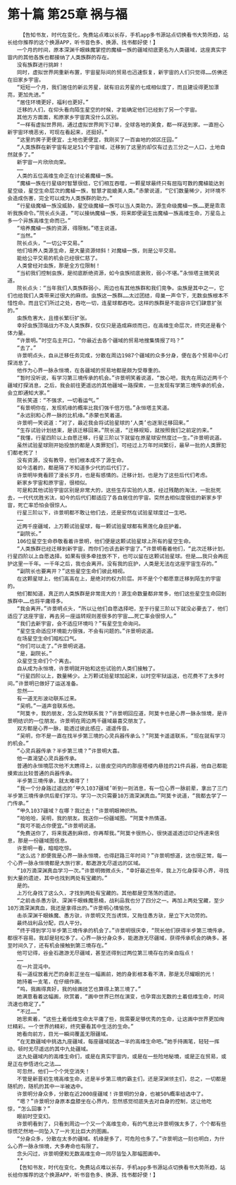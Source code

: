 # 第十篇 第25章 祸与福
        【告知书友，时代在变化，免费站点难以长存，手机app多书源站点切换看书大势所趋，站长给你推荐的这个换源APP，听书音色多、换源、找书都好使！】
       一个月的时间，原本深渊千眼蛛魔掌控的魔植一族的疆域彻底更名为人类疆域，这座真实宇宙内的其他各族也都接纳了人类族群的存在。
       没有族群进行挑衅！
       同时，虚拟世界网重新布置，宇宙星际间的贸易也迅速恢复，新宇宙的人们只觉得……仿佛还在旧家乡宇宙。
       “短短一个月，我们居住的新云芳星，就有旧云芳星的七成相似度了，而且建设得更加漂亮，更加先进。”
       “居住环境更好，福利也更好。”
       迁移的人们，在仰头看向陌生星空的时候，才能确定他们已经到了另一个宇宙。
       其他方方面面，和原家乡宇宙真没什么区别。
       “一样有虚拟世界网，通过虚拟世界网下订单，全球各地的美食，都一样送到家。一直担心新宇宙环境恶劣，可现在看起来，还挺好。”
       “这里的房子更便宜，土地也更便宜，我刚买了一百亩地的郊区庄园。”
       “人类族群在新宇宙有足足51个宇宙域，迁移到了这里的却仅有过去三分之一人口，土地自然就多了。”
       新宇宙一片欣欣向荣。
       ……
       人类的五位高维生命正在讨论着魔植一族。
       “魔植一族在行星级时智慧很低，它们相互吞噬，一颗星球最终只有屈指可数的魔植能达到星空级，星空生命层次的魔植一族，智慧才能媲美人类。”赤蒙说道，“它们数量稀少，对环境不会造成伤害，完全可以成为人类族群的助力。”
       “行星级魔植一族没威胁，星空级魔植一族可以当人类助力。源生命级魔植一族……更是乖乖听我族命令。”院长点头道，“可以接纳魔植一族，将来即便诞生出魔植一族高维生命，万星岛上多一个异族高维生命而已。”
       “培养魔植一族的资源，得限制。”塔主说道。
       “当然。”
       院长点头，“一切公平交易。”
       他们培养人类源生命，是大量资源倾斜！对魔植一族，则是公平交易。
       能给公平交易的机会已经很仁慈了。
       人类曾经对虫族，那是全方位限制！
       “当初我们控制虫族，是彻底断绝资源，如今虫族彻底衰败，弱小不堪。”永恒塔主微笑说道。
       院长点头：“当年我们人类族群弱小，周边也有其他族群和我们竞争。虫族是其中之一，它们也给我们人类带来过很大的麻烦。虫族这一族群……太过团结，母巢一声令下，无数虫族根本不惜性命。而且它们所过之处，吞吃一切，连星球都吞吃。这样的族群是不能容许它们肆意扩张的。”
       虫族危害大，且擅长繁衍扩张。
       幸好虫族顶端战力不及人类族群，仅仅只是造成麻烦而已，在高维生命层次，终究还是看个体力量。
       “许景明。”时空岛主开口，“你最近去各个疆域的贸易地搜集情报了吗？”
       “去了。”
       许景明点头，自从迁移任务完成，分散在周边1987个疆域的众多分身，便在各个贸易中心打探消息了。
       他作为心界一脉永恒境，在各疆域的贸易地都是颇为受尊重的。
       “暂时没听说，有学习第三境传承的机会。”许景明笑着说道，“放心吧，我先在周边近两千个疆域打探消息，之后，我会前往更遥远的其他疆域一路探索，一旦发现有学第三境传承的机会，会立即通知大家。”
       院长笑道：“不强求，一切看运气。”
       “有景明你在，发现机缘的概率比我们强千倍万倍。”永恒塔主笑道。
       “永远别和心界一脉的比机缘。”赤蒙也笑着道。
       许景明一笑说道：“对了，最近我会将试验星球的‘人类’也逐渐迁移回来。”
       “生存试验计划结束，是该迁移回来。”院长道，“迁移规矩，就按照我们之前定的来。”
       “我懂，行星四阶以上自愿迁移，行星三阶以下就留在原星球安然度过一生。”许景明说道。
       虽然试验星球刚开始投放的都是人类罪犯们，可经过上万年时间繁衍，最早一批的人类罪犯们都老死了！
       没有资源，没有教导，他们根本成不了源生命。
       如今活着的，都是隔了不知道多少代的后代们了。
       许景明毕竟看顾了漫长岁月，也是有感情的。迁移计划，也是为了这些后代们考虑。
       新家乡宇宙和原宇宙，很相似。
       可是和其他试验宇宙区别是非常大的，这些生存实验的人类，经过残酷的淘汰，一批批死去，一代代优胜劣汰，如今的后代们都适应了各自居住的宇宙。突然去相似度很低的新家乡宇宙，死亡率恐怕会很惊人。
       行星三阶以下，许景明都不敢让他们去，还是安然在试验星球度过一生吧。
       ……
       近两千座疆域，上万颗试验星球，每一颗试验星球都有黑莲化身庇护着。
       “副院长。”
       106位星空生命恭敬看着许景明，他们便是这颗试验星球上所有的星空生命。
       “人类族群已经迁移到新宇宙，而你们也该去新宇宙了。”许景明看着他们，“此次迁移计划，行星四阶以上自愿选择。如果有很多牵挂放不下，也可以留在这颗试验星球。但是……我只会再庇护这里一千年。一千年之后，我也会离开。没有我的庇护，人类是无法在这座宇宙生存的。”
       “副院长也要离开？”这些星空生命们彼此相视。
       在这颗星球上，他们高高在上，是绝对的权力阶层。并不是个个都愿意迁移到陌生的宇宙的。
       他们都知道，真正的人类族群是非常庞大的！源生命数量都非常多，他们这些星空生命回到族群中……也将平庸得多。
       “我会离开。”许景明点头，“所以让他们自愿选择吧，至于行星三阶以下就没必要去了，他们适应了这座宇宙，再去另一座运转规则差很多的宇宙……死亡率会很惊人。”
       “我们去新宇宙，会不适应环境吗？”有星空生命询问。
       “星空生命适应环境能力很强，不会有问题的。”许景明说道。
       在场星空生命们暗松口气。
       “你们可以走了。”许景明说道。
       “是，副院长。”
       众星空生命们个个离去。
       自从成为永恒境，许景明就开始和这些试验的人类们接触了。
       “行星四阶以上，数量稀少。上万颗试验星球加起来，以时空牢狱运送，也花费不了太多时间。”许景明已做好了运送准备。
       忽然——
       有一道无形波动联系过来。
       “吴明。”一道声音联系他。
       “阿莫卡，我的朋友，怎么突然联系我？”许景明回应道，阿莫卡也是心界一脉永恒境，是许景明结识的一位朋友。许景明在周边两千疆域最喜交朋友了。
       双方都是心界一脉，能透过彼此感应，遥遥传音。
       “吴明，你不是一直在找半步第三境的心灵兵器传承么？”阿莫卡遥遥联系，“现在就有学习的机会。”
       “心灵兵器传承？半步第三境？”许景明大喜。
       他一直渴望心灵兵器传承。
       普通的永恒境层次他不太瞧得上，以兽皮空间内的那座塔楼内悬挂的21件兵器，他自己都能摸索出比较普通的兵器传承。
       半步第三境传承，就太难得了！
       “我一个分身路过遥远的‘甲久1037疆域’听到一则消息，有一位心界一脉前辈，拿出了三门半步第三境传承供后辈们学习。学习一次只需要10万滴深渊真血。”阿莫卡说道，“我都去学了一门传承。”
       “甲久1037疆域？在哪？我过去！”许景明眼神炽热。
       “哈哈哈，吴明，我的朋友。我送你一份疆域图。“阿莫卡热情道。
       “我可不能占你便宜。”许景明说道。
       “免费送你了，将来我遇到麻烦，你再帮我。”阿莫卡很热心，很快遥遥透过印记传递来信息，那是一份疆域图信息。
       许景明一看，暗暗吃惊。
       “这么远？即便我是心界一脉永恒境，也得赶路三年时间？”许景明想道，这也很正常，每一个心界一脉永恒境都是大旅行家，都遨游无尽遥远的区域。
       “10万滴深渊真血学习一次。”许景明微微点头，“幸好最近些年，我上万化身探寻心界，寻找到大量的遗迹，其中也找到两处有宝藏的。”
       是的。
       上万化身找了这么久，才找到两处有宝藏的。其他都是空荡荡的遗迹。
       “之前击杀愚方驮、深渊千眼蛛魔思楠，战利品我也分了四分之一。再加上两处宝藏，至少10万滴深渊真血，我还是拿得出的。”许景明心情愉悦。
       击杀深渊千眼蛛魔、愚方驮，许景明又充当诱饵，又拖住愚方驮，是立下大功劳的。
       最终战利品分配，四人平分。
       “终于得到学习半步第三境传承的机会了。”许景明很庆幸，“院长他们获得半步第三境传承，都很不容易。我却是轻松多了。心界一脉分身众多，能遨游无尽疆域，获得传承机会的确多。甚至时间久了，还有机会接触到第三境存在。”
       他可记得，谷金石遨游无尽疆域，甚至还得到过两位第三境存在的亲自指点！
       ……
       在一片混沌中。
       有一道绽放着光芒的身影正坐在一幅画前，她的身影根本看不清，那是无尽耀眼的光！
       她持着一支笔，在仔细作画。
       “呜，我画得真好，我的绘画技艺也算得上第三境了。”
       她满意看着这幅画，欣赏着，“画中世界已然在演变，也孕育出无数的土着低维生命，时间流速也稳定了。”
       “不过……”
       她思索着，“这些土着低维生命太平庸了些，我需要足够优秀的生命，让这画中世界更加绚烂精彩。一个世界的精彩，终究要看其中生活的生命。”
       她看向前方，目光一瞬间覆盖无限疆域。
       “在无数疆域中挑选九座疆域，每座疆域就选一半的高维生命吧。”她手持画笔，轻轻一挥动，顿时无尽遥远的其中九处疆域。
       这九处疆域内的高维生命们，或是在真实宇宙内，或是在一些险地秘境，或是正在贸易，或是正在参悟进化之法……
       可忽然，他们一个个凭空消失！
       不管是新晋初生境高维生命，还是半步第三境的霸主们，还是深渊领主们，总之，一切都是随机的，随机的其中一半被选中。
       许景明分身众多，分散在近2000座疆域！许景明的分身，也被50%概率给选中了。
       “嗯？”许景明分身原本盘膝坐在心界内，忽然感觉彻底失去对自身的控制，这让他吃惊，“怎么回事？”
       眼前时空变幻。
       许景明看到了，只看到周边一个又一个高维生命，有的气息比许景明强太多了，个个都有些惊慌茫然地一同坠入了一片无比巨大的图画。
       “分身众多，分散在太多的疆域。机缘是多了，可危险也多了。”许景明这一刻也明白，为什么心界一脉永恒境，大多寿命也有限了。
       念头闪过，许景明便和无数高维生命一同尽皆坠入那幅图画中。
       **
       【告知书友，时代在变化，免费站点难以长存，手机app多书源站点切换看书大势所趋，站长给你推荐的这个换源APP，听书音色多、换源、找书都好使！】
